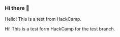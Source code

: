 ### Hi there 👋
Hello! This is a test from HackCamp.

Hi! This is a test form HackCamp for the test branch.


<!--
Hello! This is a test from HackCamp. 

**MelanieKent/MelanieKent** is a ✨ _special_ ✨ repository because its `README.md` (this file) appears on your GitHub profile.

Here are some ideas to get you started:

- 🔭 I’m currently working on ...
- 🌱 I’m currently learning ...
- 👯 I’m looking to collaborate on ...
- 🤔 I’m looking for help with ...
- 💬 Ask me about ...
- 📫 How to reach me: ...
- 😄 Pronouns: ...
- ⚡ Fun fact: ...
-->
